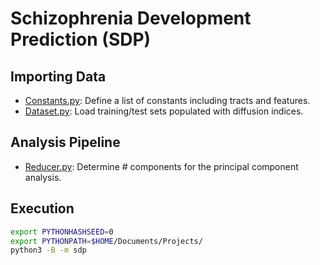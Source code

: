 # Schizophrenia Development Prediction (SDP)

## Importing Data

- [Constants.py](Constants.py): Define a list of constants including tracts and features.
- [Dataset.py](Dataset.py): Load training/test sets populated with diffusion indices.

## Analysis Pipeline

- [Reducer.py](Reducer.py): Determine # components for the principal component analysis.

## Execution

```bash
export PYTHONHASHSEED=0
export PYTHONPATH=$HOME/Documents/Projects/
python3 -B -m sdp
```
